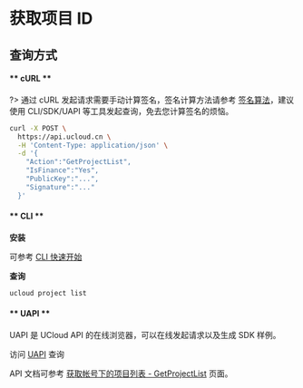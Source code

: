 # 获取项目 ID

## 查询方式

<!-- tabs:start -->

#### ** cURL **

?> 通过 cURL 发起请求需要手动计算签名，签名计算方法请参考 [签名算法](https://docs.ucloud.cn/api/summary/signature)，建议使用 CLI/SDK/UAPI 等工具发起查询，免去您计算签名的烦恼。

```bash
curl -X POST \
  https://api.ucloud.cn \
  -H 'Content-Type: application/json' \
  -d '{
    "Action":"GetProjectList",
    "IsFinance":"Yes",
    "PublicKey":"...",
    "Signature":"..."
  }'
```

#### ** CLI **

**安装**

可参考 [CLI 快速开始](https://docs.ucloud.cn/cli/intro)

**查询**

```bash
ucloud project list
```

#### ** UAPI **

UAPI 是 UCloud API 的在线浏览器，可以在线发起请求以及生成 SDK 样例。

访问 [UAPI](https://console.ucloud.cn/uapi/detail?id=GetProjectList) 查询

<!-- tabs:end -->

API 文档可参考 [获取帐号下的项目列表 - GetProjectList](https://docs.ucloud.cn/api/uaccount-api/get_project_list) 页面。
